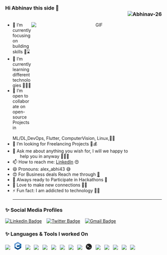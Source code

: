 ### Hi Abhinav this side 👋 <div  align="right"> <img src="https://komarev.com/ghpvc/?username=Abhinav-26&color=green" alt="Abhinav-26"/> </div>
<center><img align="right" alt="GIF" width="420" height="360" src="https://media1.tenor.com/images/cd37fa49c983ac905df0016fd5b6a2ee/tenor.gif" /></center>

- 🔭 I’m currently focusing on building skills 👨⌛️
- 🌱 I’m currently learning different technologies 👨🏻‍💻
- 👯 I’m open to collaborate on open-source Projects in <br>&nbsp;&nbsp;&nbsp;&nbsp;&nbsp; ML/DL,DevOps, Flutter, ComputerVision, Linux,🤗🥰
- 🤔 I’m looking for Freelancing Projects 💸💰
- 💬 Ask me about anything you wish for, I will we happy to<br>&nbsp;&nbsp;&nbsp;&nbsp;&nbsp; help you in anyway 👦🏻🥰
- 📫 How to reach me: <a href="https://www.linkedin.com/in/abhinavdubey26/">LinkedIn</a> 😍
- 😄 Pronouns: alex_abhi43 😅
- 😍 For Business deals Reach me through <a href="abhinavdubey616@gmail.com">📩</a>
- 🤩 Always ready to Participate in Hackathons 🎒
- 🤗 Love to make new connections 👫🐥
- ⚡ Fun fact: I am addicted to technology 🤩😍 <hr>
### ✨ Social Media Profiles 
[![Linkedin Badge](https://img.shields.io/badge/-AbhinavDubey-black?style=social&logo=Linkedin&logoColor=yellow&link=https://www.linkedin.com/in/abhinavdubey26/)](https://www.linkedin.com/in/abhinavdubey26/)&nbsp;&nbsp;&nbsp;
[![Twitter Badge](http://img.shields.io/badge/-@alex_abhi43-1ca0f1?style=social&logo=twitter&logoColor=blue&link=https://twitter.com/alex_abhi43)](https://twitter.com/alex_abhi43)&nbsp;&nbsp;&nbsp;
[![Gmail Badge](https://img.shields.io/badge/-GMail-c14438?style=social&logo=Gmail&logoColor=red&link=mailto:abhinavdubey616@gmail.com)](mailto:abhinavdubey616@gmail.com)&nbsp;&nbsp;&nbsp;
### ✨ Languages & Tools I worked On
<code><img height="25" src="https://img.icons8.com/color/48/000000/python.png"/></code>&nbsp;&nbsp;
<code><img height="25" src="https://raw.githubusercontent.com/github/explore/80688e429a7d4ef2fca1e82350fe8e3517d3494d/topics/cpp/cpp.png"></code>&nbsp;&nbsp;
<code><img height="25" src="https://w7.pngwing.com/pngs/649/174/png-transparent-dart-google-developers-flutter-android-darts-text-logo-web-application.png"></code>&nbsp;&nbsp;
<code><img height="25" src="https://img.icons8.com/color/48/000000/flutter.png"/></code>&nbsp;&nbsp;
<code><img height="20" src="https://www.vectorlogo.zone/logos/pocoo_flask/pocoo_flask-ar21.svg"></code>&nbsp;&nbsp;
<code><img height="20" src="https://img.icons8.com/color/48/000000/git.png"/></code>&nbsp;&nbsp;
<code><img height="20" src="https://www.brandeps.com/logo-download/O/OpenCV-logo-vector-01.svg"></code>&nbsp;&nbsp;
<code><img height="20" src="https://res-4.cloudinary.com/crunchbase-production/image/upload/c_lpad,h_256,w_256,f_auto,q_auto:eco/x3gdrogoamvuvjemehbr"></code>&nbsp;&nbsp;
<code><img height="20" src="https://img.icons8.com/color/48/000000/bootstrap.png"/></code>&nbsp;&nbsp;
<code><img height="20" src="https://raw.githubusercontent.com/github/explore/80688e429a7d4ef2fca1e82350fe8e3517d3494d/topics/terminal/terminal.png"></code>&nbsp;&nbsp;
<code><img height="20" src="https://dwglogo.com/wp-content/uploads/2017/11/Jenkins-logo.svg"></code>&nbsp;&nbsp;
<code><img height="20" src="https://img.icons8.com/color/48/000000/docker-container.png"/></code>&nbsp;&nbsp;
<code><img height="20" src="https://img.icons8.com/cute-clipart/50/000000/linux-client.png"/></code>&nbsp;&nbsp;
<code><img height="20" src="https://img.icons8.com/color/48/000000/kubernetes.png"/></code>&nbsp;&nbsp;
<code><img height="20" src="https://img.icons8.com/windows/32/000000/redhat.png"/></code>
